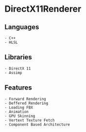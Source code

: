 # DirectX11Renderer

Languages
----
    - C++
    - HLSL

Libraries
----
    - DirectX 11
    - Assimp

Features
----
    - Forward Rendering
    - Deffered Rendering
    - Loading FBX
    - Animation
    - GPU Skinning
    - Vertext Texture Fetch
    - Component Based Architecture
